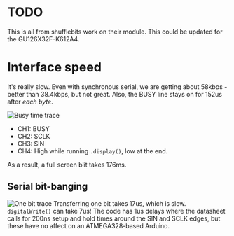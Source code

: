 # TODO

This is all from shufflebits work on their module.  This could be updated for the GU126X32F-K612A4.


# Interface speed

It's really slow. Even with synchronous serial, we are getting about 58kbps - better than 38.4kbps, but not great. Also, the BUSY line stays on for 152us after *each byte*.

![Busy time trace](images/DS1Z_QuickPrint2.png)
* CH1: BUSY
* CH2: SCLK
* CH3: SIN
* CH4: High while running `.display()`, low at the end.

As a result, a full screen blit takes 176ms.

## Serial bit-banging
![One bit trace](images/DS1Z_QuickPrint3.png)
Transferring one bit takes 17us, which is slow. `digitalWrite()` can take 7us! The code has 1us delays where the datasheet calls for 200ns setup and hold times around the SIN and SCLK edges, but these have no affect on an ATMEGA328-based Arduino.







